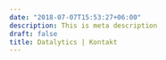 ```yaml
---
date: "2018-07-07T15:53:27+06:00"
description: This is meta description
draft: false
title: Datalytics | Kontakt 
---
```

